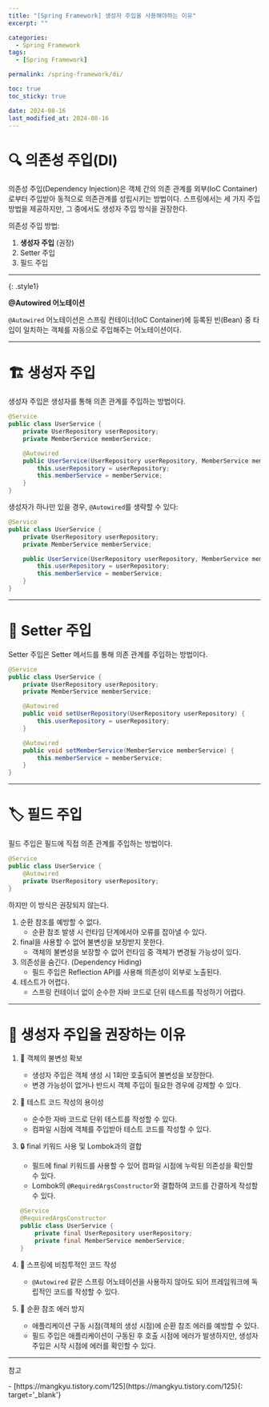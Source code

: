 ```yaml
---
title: "[Spring Framework] 생성자 주입을 사용해야하는 이유"
excerpt: ""

categories:
  - Spring Framework
tags:
  - [Spring Framework]

permalink: /spring-framework/di/

toc: true
toc_sticky: true

date: 2024-08-16
last_modified_at: 2024-08-16
---
```


# 🔍 의존성 주입(DI)

의존성 주입(Dependency Injection)은 객체 간의 의존 관계를 외부(IoC Container)로부터 주입받아 동적으로 의존관계를 성립시키는 방법이다. 스프링에서는 세 가지 주입 방법을 제공하지만, 그 중에서도 생성자 주입 방식을 권장한다.

의존성 주입 방법:
1. **생성자 주입** (권장)
2. Setter 주입
3. 필드 주입

---
{: .style1}

<b> @Autowired 어노테이션 </b>

`@Autowired` 어노테이션은 스프링 컨테이너(IoC Container)에 등록된 빈(Bean) 중 타입이 일치하는 객체를 자동으로 주입해주는 어노테이션이다.

---

# 🏗️ 생성자 주입

생성자 주입은 생성자를 통해 의존 관계를 주입하는 방법이다.

```java
@Service
public class UserService {
    private UserRepository userRepository;
    private MemberService memberService;

    @Autowired
    public UserService(UserRepository userRepository, MemberService memberService) {
        this.userRepository = userRepository;
        this.memberService = memberService;
    }
}
```

생성자가 하나만 있을 경우, `@Autowired`를 생략할 수 있다:

```java
@Service
public class UserService {
    private UserRepository userRepository;
    private MemberService memberService;

    public UserService(UserRepository userRepository, MemberService memberService) {
        this.userRepository = userRepository;
        this.memberService = memberService;
    }
}
```

---

# 🔧 Setter 주입

Setter 주입은 Setter 메서드를 통해 의존 관계를 주입하는 방법이다.

```java
@Service
public class UserService {
    private UserRepository userRepository;
    private MemberService memberService;

    @Autowired
    public void setUserRepository(UserRepository userRepository) {
        this.userRepository = userRepository;
    }

    @Autowired
    public void setMemberService(MemberService memberService) {
        this.memberService = memberService;
    }
}
```

---

# 🏷️ 필드 주입

필드 주입은 필드에 직접 의존 관계를 주입하는 방법이다.

```java
@Service
public class UserService {
    @Autowired
    private UserRepository userRepository;
}
```

하지만 이 방식은 권장되지 않는다.
1. 순환 참조를 예방할 수 없다.
   - 순환 참조 발생 시 런타임 단계에서야 오류를 잡아낼 수 있다.
2. final을 사용할 수 없어 불변성을 보장받지 못한다.
   - 객체의 불변성을 보장할 수 없어 런타임 중 객체가 변경될 가능성이 있다.
3. 의존성을 숨긴다. (Dependency Hiding)
   - 필드 주입은 Reflection API를 사용해 의존성이 외부로 노출된다.
4. 테스트가 어렵다.
   - 스프링 컨테이너 없이 순수한 자바 코드로 단위 테스트를 작성하기 어렵다.

---

# 🌟 생성자 주입을 권장하는 이유

1. 📌 객체의 불변성 확보
   - 생성자 주입은 객체 생성 시 1회만 호출되어 불변성을 보장한다.
   - 변경 가능성이 없거나 반드시 객체 주입이 필요한 경우에 강제할 수 있다.

2. 🧪 테스트 코드 작성의 용이성
   - 순수한 자바 코드로 단위 테스트를 작성할 수 있다.
   - 컴파일 시점에 객체를 주입받아 테스트 코드를 작성할 수 있다.

3. 🔒 final 키워드 사용 및 Lombok과의 결합
   - 필드에 final 키워드를 사용할 수 있어 컴파일 시점에 누락된 의존성을 확인할 수 있다.
   - Lombok의 `@RequiredArgsConstructor`와 결합하여 코드를 간결하게 작성할 수 있다.

   ```java
   @Service
   @RequiredArgsConstructor
   public class UserService {
       private final UserRepository userRepository;
       private final MemberService memberService;
   }
   ```

4. 🌱 스프링에 비침투적인 코드 작성
   - `@Autowired` 같은 스프링 어노테이션을 사용하지 않아도 되어 프레임워크에 독립적인 코드를 작성할 수 있다.

5. 🔄 순환 참조 에러 방지
   - 애플리케이션 구동 시점(객체의 생성 시점)에 순환 참조 에러를 예방할 수 있다.
   - 필드 주입은 애플리케이션이 구동된 후 호출 시점에 에러가 발생하지만, 생성자 주입은 시작 시점에 에러를 확인할 수 있다.

---

<p class="ref">참고</p>
- [https://mangkyu.tistory.com/125](https://mangkyu.tistory.com/125){: target='_blank'}




